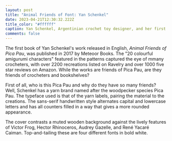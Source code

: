 ```yaml
---
layout: post
title: "Animal Friends of Font: Yan Schenkel"
date: 2023-04-21T12:30:32.222Z
title_color: "#ffffff"
caption: Yan Schenkel, Argentinian crochet toy designer, and her first book
comments: false
---
```

T﻿he first book of Yan Schenkel's work released in English, *Animal Friends of Pica Pau*, was published in 2017 by Meteoor Books. The "20 colourful amigurumi characters" featured in the patterns captured the eye of mmany crocheters, with over 2200 recreations listed on Ravelry and over 1000 five star reviews on Amazon. While the works are friends of Pica Pau, are they friends of crocheters and bookshelves?

F﻿irst of all, who is this Pica Pau and why do they have so many friends? Well, Schenkel has a yarn brand named after the woodpecker species Pica Pau. The typeface used is that of the yarn labels, pairing the material to the creations. The sans-serif handwritten style alternates capital and lowercase letters and has all counters filled  in a way that gives a more rounded appearance.

The cover contrasts a muted wooden background against the lively features of Victor Frog, Hector Rhinoceros, Audrey Gazelle, and René Yacaré Caiman. Top-and-tailing these are four different fonts in bold white.